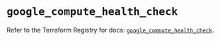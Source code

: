 # `google_compute_health_check`

Refer to the Terraform Registry for docs: [`google_compute_health_check`](https://registry.terraform.io/providers/hashicorp/google/6.42.0/docs/resources/compute_health_check).
